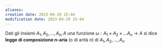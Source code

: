 ```yaml
---
aliases: 
creation date: 2023-04-29 15:44
modification date: 2023-04-29 15:44
---
```


Dati gli insiemi $A_{1},A_{2},\dots ,A_{n},A$ una funzione $\omega : A_{1} \times A_{2} \times \dots A_{n} \to A$ si dice **legge di composizione $n$-aria** (o di arità $n$) di $A_{1},A_{2},\dots,A_{n}$ 



